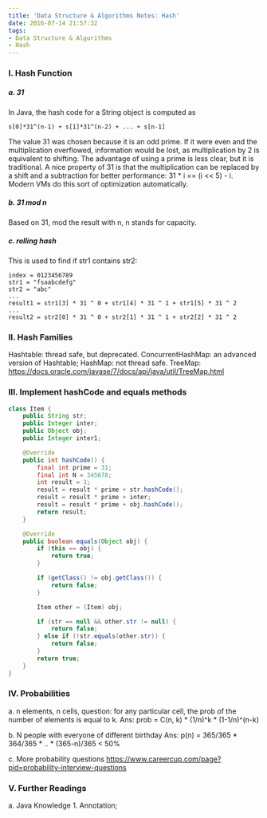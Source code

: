 ```yaml
---
title: 'Data Structure & Algorithms Notes: Hash'
date: 2016-07-14 21:57:32
tags: 
- Data Structure & Algorithms
- Hash
---
```

### I. Hash Function
##### a. 31
In Java, the hash code for a String object is computed as

```
s[0]*31^(n-1) + s[1]*31^(n-2) + ... + s[n-1]
```

The value 31 was chosen because it is an odd prime. If it were even and the multiplication overflowed, information would be lost, as multiplication by 2 is equivalent to shifting. The advantage of using a prime is less clear, but it is traditional. A nice property of 31 is that the multiplication can be replaced by a shift and a subtraction for better performance: 31 * i == (i << 5) - i. Modern VMs do this sort of optimization automatically.

##### b. 31 mod n
Based on 31, mod the result with n, n stands for capacity.

##### c. rolling hash
This is used to find if str1 contains str2:

    index = 0123456789
    str1 = "fsaabcdefg"
    str2 = "abc"
    ...
    result1 = str1[3] * 31 ^ 0 + str1[4] * 31 ^ 1 + str1[5] * 31 ^ 2
    ...
    result2 = str2[0] * 31 ^ 0 + str2[1] * 31 ^ 1 + str2[2] * 31 ^ 2

### II. Hash Families
Hashtable: thread safe, but deprecated.
ConcurrentHashMap: an advanced version of Hashtable;
HashMap: not thread safe.
TreeMap: https://docs.oracle.com/javase/7/docs/api/java/util/TreeMap.html

### III. Implement hashCode and equals methods
```java
class Item {
    public String str;
    public Integer inter;
    public Object obj;
    public Integer inter1;

    @Override
    public int hashCode() {
        final int prime = 31;
        final int N = 345678;
        int result = 1;
        result = result * prime + str.hashCode();
        result = result * prime + inter;
        result = result * prime + obj.hashCode();
        return result;
    }

    @Override
    public boolean equals(Object obj) {
        if (this == obj) {
            return true;
        }

        if (getClass() != obj.getClass()) {
            return false;
        }

        Item other = (Item) obj;

        if (str == null && other.str != null) {
            return false;
        } else if (!str.equals(other.str)) {
            return false;
        }
        return true;
    }
}
```

### IV. Probabilities
a. n elements, n cells, question: for any particular cell, the prob of
    the number of elements is equal to k.
    Ans: prob = C(n, k) * (1/n)^k * (1-1/n)^(n-k)

b. N people with everyone of different birthday
    Ans: p(n) = 365/365 * 364/365 * .. * (365-n)/365 < 50%

c. More probability questions
https://www.careercup.com/page?pid=probability-interview-questions

### V. Further Readings
a. Java Knowledge
    1. Annotation;


